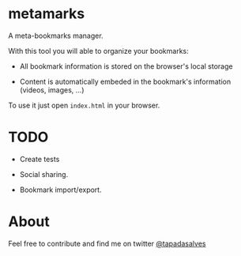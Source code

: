 metamarks
=========

A meta-bookmarks manager.

With this tool you will able to organize your bookmarks:

- All bookmark information is stored on the browser's local storage

- Content is automatically embeded in the bookmark's information (videos, images, ...)

To use it just open `index.html` in your browser.

TODO
====

- Create tests

- Social sharing.

- Bookmark import/export.

About
=====

Feel free to contribute and find me on twitter [@tapadasalves](http://www.twitter.com/tapadasalves)
